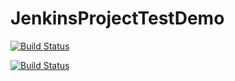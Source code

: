 # JenkinsProjectTestDemo

[![Build Status](http://35.154.8.13:8080/buildStatus/icon?job=Demo+GitHub+Project)](http://35.154.8.13:8080/job/Demo%20GitHub%20Project/)

[![Build Status](http://35.154.8.13:8080/job/Demo%20GitHub%20Project/badge/icon)](http://35.154.8.13:8080/job/Demo%20GitHub%20Project/)
